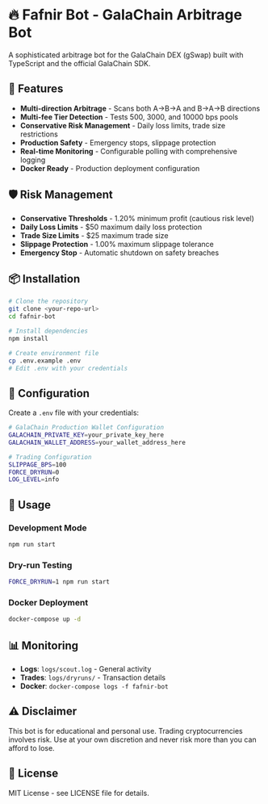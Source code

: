 <!-- Updated on 2025-09-24 -->
# 🔥 Fafnir Bot - GalaChain Arbitrage Bot

<!-- Updated by AI agent -->

A sophisticated arbitrage bot for the GalaChain DEX (gSwap) built with TypeScript and the official GalaChain SDK.

## 🚀 Features

- **Multi-direction Arbitrage** - Scans both A→B→A and B→A→B directions
- **Multi-fee Tier Detection** - Tests 500, 3000, and 10000 bps pools
- **Conservative Risk Management** - Daily loss limits, trade size restrictions
- **Production Safety** - Emergency stops, slippage protection
- **Real-time Monitoring** - Configurable polling with comprehensive logging
- **Docker Ready** - Production deployment configuration

## 🛡️ Risk Management

- **Conservative Thresholds** - 1.20% minimum profit (cautious risk level)
- **Daily Loss Limits** - $50 maximum daily loss protection
- **Trade Size Limits** - $25 maximum trade size
- **Slippage Protection** - 1.00% maximum slippage tolerance
- **Emergency Stop** - Automatic shutdown on safety breaches

## 📦 Installation

```bash
# Clone the repository
git clone <your-repo-url>
cd fafnir-bot

# Install dependencies
npm install

# Create environment file
cp .env.example .env
# Edit .env with your credentials
```

## 🔐 Configuration

Create a `.env` file with your credentials:

```bash
# GalaChain Production Wallet Configuration
GALACHAIN_PRIVATE_KEY=your_private_key_here
GALACHAIN_WALLET_ADDRESS=your_wallet_address_here

# Trading Configuration
SLIPPAGE_BPS=100
FORCE_DRYRUN=0
LOG_LEVEL=info
```

## 🚀 Usage

### Development Mode
```bash
npm run start
```

### Dry-run Testing
```bash
FORCE_DRYRUN=1 npm run start
```

### Docker Deployment
```bash
docker-compose up -d
```

## 📊 Monitoring

- **Logs**: `logs/scout.log` - General activity
- **Trades**: `logs/dryruns/` - Transaction details
- **Docker**: `docker-compose logs -f fafnir-bot`

## ⚠️ Disclaimer

This bot is for educational and personal use. Trading cryptocurrencies involves risk. Use at your own discretion and never risk more than you can afford to lose.

## 📄 License

MIT License - see LICENSE file for details.
